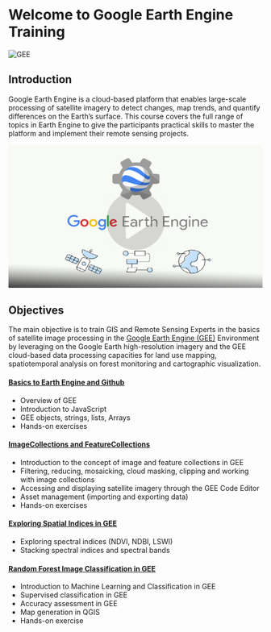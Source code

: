 # Welcome to Google Earth Engine Training 

![GEE](https://img.shields.io/static/v1?label=Google&message=Earth%20Engine&color=blue)



## Introduction

Google Earth Engine is a cloud-based platform that enables large-scale processing of satellite imagery to detect changes, map trends, and quantify differences on the Earth’s surface. This course covers the full range of topics in Earth Engine to give the participants practical skills to master the platform and implement their remote sensing projects.


<a href="https://www.youtube.com/watch?v=gKGOeTFHnKY">
  <img src="../images/intro/ee.png" alt="Earth Engine intro" width="800">
</a><br>




## Objectives

The main objective is to train GIS and Remote Sensing Experts  in the basics of satellite image
processing in the [Google Earth Engine (GEE)](https://earthengine.google.com/) Environment by leveraging on the Google Earth
high-resolution imagery and the GEE cloud-based data processing capacities for land use
mapping, spatiotemporal analysis on forest monitoring and cartographic visualization.




#### [Basics to Earth Engine and Github](training/modules/module1.md)
- Overview of GEE
- Introduction to JavaScript
- GEE objects, strings, lists, Arrays
- Hands-on exercises


#### [ImageCollections and FeatureCollections](training/modules/module2.md)
- Introduction to the concept of image and feature collections in GEE
- Filtering, reducing, mosaicking, cloud masking, clipping and working with image 
collections
- Accessing and displaying satellite imagery through the GEE Code Editor
- Asset management (importing and exporting data)
- Hands-on exercises



#### [Exploring Spatial Indices in GEE](training/modules/module3.md)
- Exploring spectral indices (NDVI, NDBI, LSWI)
- Stacking spectral indices and spectral bands


#### [Random Forest Image Classification in GEE](training/modules/module5.md)
- Introduction to Machine Learning and Classification in GEE 
- Supervised classification in GEE
- Accuracy assessment in GEE
- Map generation in QGIS
- Hands-on exercise










